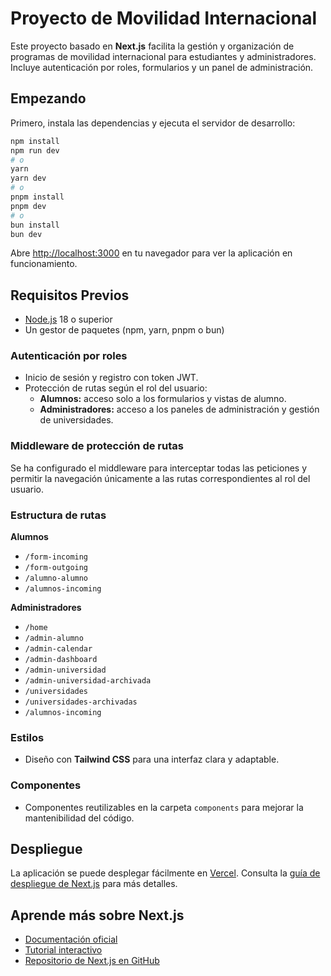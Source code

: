 # Proyecto de Movilidad Internacional

Este proyecto basado en **Next.js** facilita la gestión y organización de programas de movilidad internacional para estudiantes y administradores. Incluye autenticación por roles, formularios y un panel de administración.

## Empezando

Primero, instala las dependencias y ejecuta el servidor de desarrollo:

```bash
npm install
npm run dev
# o
yarn
yarn dev
# o
pnpm install
pnpm dev
# o
bun install
bun dev
```

Abre <http://localhost:3000> en tu navegador para ver la aplicación en funcionamiento.

## Requisitos Previos

- [Node.js](https://nodejs.org/) 18 o superior
- Un gestor de paquetes (npm, yarn, pnpm o bun)

### Autenticación por roles

- Inicio de sesión y registro con token JWT.
- Protección de rutas según el rol del usuario:
  - **Alumnos:** acceso solo a los formularios y vistas de alumno.
  - **Administradores:** acceso a los paneles de administración y gestión de universidades.

### Middleware de protección de rutas

Se ha configurado el middleware para interceptar todas las peticiones y permitir la navegación únicamente a las rutas correspondientes al rol del usuario.

### Estructura de rutas

**Alumnos**

- `/form-incoming`
- `/form-outgoing`
- `/alumno-alumno`
- `/alumnos-incoming`

**Administradores**

- `/home`
- `/admin-alumno`
- `/admin-calendar`
- `/admin-dashboard`
- `/admin-universidad`
- `/admin-universidad-archivada`
- `/universidades`
- `/universidades-archivadas`
- `/alumnos-incoming`

### Estilos

- Diseño con **Tailwind CSS** para una interfaz clara y adaptable.

### Componentes

- Componentes reutilizables en la carpeta `components` para mejorar la mantenibilidad del código.

## Despliegue

La aplicación se puede desplegar fácilmente en [Vercel](https://vercel.com/). Consulta la [guía de despliegue de Next.js](https://nextjs.org/docs/app/building-your-application/deploying) para más detalles.

## Aprende más sobre Next.js

- [Documentación oficial](https://nextjs.org/docs)
- [Tutorial interactivo](https://nextjs.org/learn)
- [Repositorio de Next.js en GitHub](https://github.com/vercel/next.js)
